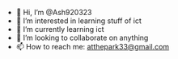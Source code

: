 - 👋 Hi, I’m @Ash920323
- 👀 I’m interested in learning stuff of ict
- 🌱 I’m currently learning ict
- 💞️ I’m looking to collaborate on anything
- 📫 How to reach me: atthepark33@gmail.com

<!---
Ash920323/Ash920323 is a ✨ special ✨ repository because its `README.md` (this file) appears on your GitHub profile.
You can click the Preview link to take a look at your changes.
--->
